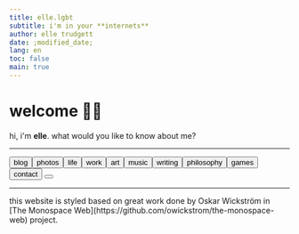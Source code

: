 ```yaml
---
title: elle.lgbt
subtitle: i'm in your **internets**
author: elle trudgett
date: ;modified_date;
lang: en
toc: false
main: true
---
```


# welcome 🏳️‍⚧️

hi, i'm **elle**. what would you like to know about me?

<hr/>

[<button>blog</button>](/blog)[<button>photos</button>](/photos)[<button>life</button>](/life)[<button>work</button>](/work)[<button>art</button>](/art)[<button>music</button>](/music)[<button>writing</button>](/writing)[<button>philosophy</button>](/philosophy)[<button>games</button>](/games)[<button>contact</button>](/contact)
[<button class="big key"></button>](/key)

<hr/>
this website is styled based on great work done by Oskar&nbsp;Wickström in [The&nbsp;Monospace&nbsp;Web](https://github.com/owickstrom/the-monospace-web) project.